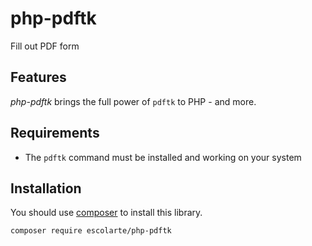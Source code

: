 php-pdftk
=========

Fill out PDF form

## Features

*php-pdftk* brings the full power of `pdftk` to PHP - and more.

## Requirements

 * The `pdftk` command must be installed and working on your system

## Installation

You should use [composer](https://getcomposer.org/) to install this library.

```
composer require escolarte/php-pdftk
```